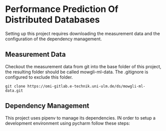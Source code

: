 # Performance Prediction Of Distributed Databases
Setting up this project requires downloading the measurement data and the configuration of the dependency management.

## Measurement Data ##
Checkout the measurement data from git into the base folder of this project, the resulting folder should be called mowgli-ml-data. The .gitignore is configured to exclude this folder.

    git clone https://omi-gitlab.e-technik.uni-ulm.de/ds/mowgli-ml-data.git

## Dependency Management ##
This project uses pipenv to manage its dependencies. IN order to setup a development environment using pycharm follow these steps:

